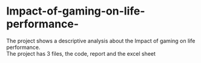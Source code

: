 # Impact-of-gaming-on-life-performance-
The project shows a descriptive analysis about the Impact of gaming on life performance.  
The project has 3 files, the code, report and the excel sheet
